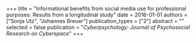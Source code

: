 +++
title = "Informational benefits from social media use for professional purposes: Results from a longitudinal study"
date = 2016-01-01
authors = ["Sonja Utz", "Johannes Breuer"]
publication_types = ["2"]
abstract = ""
selected = false
publication = "*Cyberpsychology: Journal of Psychosocial Research on Cyberspace*"
+++

